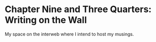 # Chapter Nine and Three Quarters: Writing on the Wall

My space on the interweb where I intend to host my musings.
